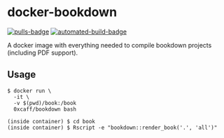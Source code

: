 docker-bookdown
===============

[![pulls-badge]][docker-hub]
[![automated-build-badge]][docker-hub]

A docker image with everything needed to compile bookdown projects (including
PDF support).

Usage
-----

    $ docker run \
      -it \
      -v $(pwd)/book:/book
      0xcaff/bookdown bash

    (inside container) $ cd book
    (inside container) $ Rscript -e "bookdown::render_book('.', 'all')"

[automated-build-badge]: https://img.shields.io/docker/automated/0xcaff/bookdown.svg
[pulls-badge]: https://img.shields.io/docker/pulls/0xcaff/bookdown.svg
[docker-hub]: https://hub.docker.com/r/0xcaff/bookdown/
